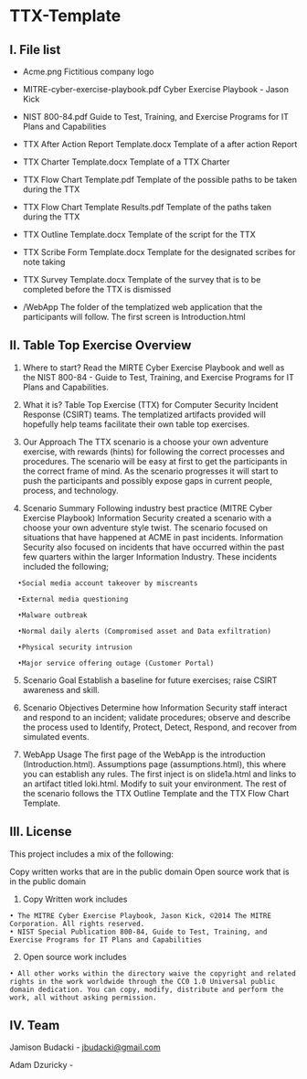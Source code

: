 # TTX-Template

I. File list
----------------------
- Acme.png    Fictitious company logo

- MITRE-cyber-exercise-playbook.pdf     Cyber Exercise Playbook - Jason Kick

- NIST 800-84.pdf   Guide to Test, Training, and Exercise Programs for IT Plans and Capabilities

- TTX After Action Report Template.docx   Template of a after action Report

- TTX Charter Template.docx   Template of a TTX Charter

- TTX Flow Chart Template.pdf   Template of the possible paths to be taken during the TTX

- TTX Flow Chart Template Results.pdf   Template of the paths taken during the TTX

- TTX Outline Template.docx   Template of the script for the TTX

- TTX Scribe Form Template.docx   Template for the designated scribes for note taking

- TTX Survey Template.docx    Template of the survey that is to be completed before the TTX is dismissed

- /WebApp     The folder of the templatized web application that the participants will follow. The first screen is Introduction.html



II. Table Top Exercise Overview
--------------------
1. Where to start?
Read the MIRTE Cyber Exercise Playbook and well as the NIST 800-84 - Guide to Test, Training, and Exercise Programs for IT Plans and Capabilities.

2. What it is?
Table Top Exercise (TTX) for Computer Security Incident Response (CSIRT) teams. The templatized artifacts provided will hopefully help teams facilitate  their own table top exercises.

3. Our Approach
The TTX scenario is a choose your own adventure exercise, with rewards (hints) for following the correct processes and procedures. The scenario will be easy at first to get the participants in the correct frame of mind.  As the scenario progresses it will start to push the participants and possibly expose gaps in current people, process, and technology.

4. Scenario Summary
Following industry best practice (MITRE Cyber Exercise Playbook) Information Security created a scenario with a choose your own adventure style twist. The scenario focused on situations that have happened at ACME in past incidents. Information Security also focused on incidents that have occurred within the past few quarters within the larger Information Industry. These incidents included the following;
```
  •Social media account takeover by miscreants

  •External media questioning

  •Malware outbreak

  •Normal daily alerts (Compromised asset and Data exfiltration)
  
  •Physical security intrusion

  •Major service offering outage (Customer Portal)
```
5. Scenario Goal
Establish a baseline for future exercises; raise CSIRT awareness and skill.

6. Scenario Objectives
Determine how Information Security staff interact and respond to an incident; validate procedures; observe and describe the process used to Identify, Protect, Detect, Respond, and recover from simulated events.

7. WebApp Usage
The first page of the WebApp is the introduction (Introduction.html).
Assumptions page (assumptions.html), this where you can establish any rules.
The first inject is on slide1a.html and links to an artifact titled loki.html. Modify to suit your environment.
The rest of the scenario follows the TTX Outline Template and the TTX Flow Chart Template.


III. License
--------------------
This project includes a mix of the following:

Copy written works that are in the public domain
Open source work that is in the public domain

1. Copy Written work includes

```
• The MITRE Cyber Exercise Playbook, Jason Kick, ©2014 The MITRE Corporation. All rights reserved.
• NIST Special Publication 800-84, Guide to Test, Training, and Exercise Programs for IT Plans and Capabilities
```

2. Open source work includes

```
• All other works within the directory waive the copyright and related rights in the work worldwide through the CC0 1.0 Universal public domain dedication. You can copy, modify, distribute and perform the work, all without asking permission.
```

IV. Team
--------------------
Jamison Budacki - jbudacki@gmail.com

Adam Dzuricky - 
